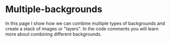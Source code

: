 # Multiple-backgrounds
In this page I show how we can combine multiple types of backgrounds and create a stack of images or "layers".
In the code comments you will learn more about combining different backgrounds.
